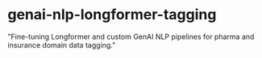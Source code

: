 # genai-nlp-longformer-tagging
 "Fine-tuning Longformer and custom GenAI NLP pipelines for pharma and insurance domain data tagging."
